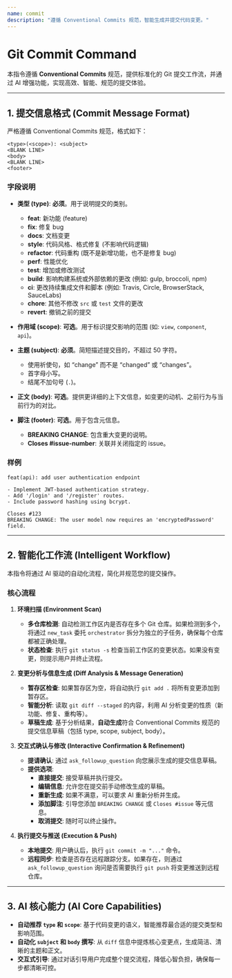 ```yaml
---
name: commit
description: "遵循 Conventional Commits 规范，智能生成并提交代码变更。"
---
```


# Git Commit Command

本指令遵循 **Conventional Commits** 规范，提供标准化的 Git 提交工作流，并通过 AI 增强功能，实现高效、智能、规范的提交体验。

---

## 1. 提交信息格式 (Commit Message Format)

严格遵循 Conventional Commits 规范，格式如下：

```
<type>(<scope>): <subject>
<BLANK LINE>
<body>
<BLANK LINE>
<footer>
```

### **字段说明**

- **类型 (type)**: **必须**。用于说明提交的类别。

  - **feat**: 新功能 (feature)
  - **fix**: 修复 bug
  - **docs**: 文档变更
  - **style**: 代码风格、格式修复 (不影响代码逻辑)
  - **refactor**: 代码重构 (既不是新增功能，也不是修复 bug)
  - **perf**: 性能优化
  - **test**: 增加或修改测试
  - **build**: 影响构建系统或外部依赖的更改 (例如: gulp, broccoli, npm)
  - **ci**: 更改持续集成文件和脚本 (例如: Travis, Circle, BrowserStack, SauceLabs)
  - **chore**: 其他不修改 `src` 或 `test` 文件的更改
  - **revert**: 撤销之前的提交

- **作用域 (scope)**: **可选**。用于标识提交影响的范围 (如: `view`, `component`, `api`)。

- **主题 (subject)**: **必须**。简短描述提交目的，不超过 50 字符。

  - 使用祈使句，如 “change” 而不是 “changed” 或 “changes”。
  - 首字母小写。
  - 结尾不加句号 (`.`)。

- **正文 (body)**: **可选**。提供更详细的上下文信息，如变更的动机、之前行为与当前行为的对比。

- **脚注 (footer)**: **可选**。用于包含元信息。
  - **BREAKING CHANGE**: 包含重大变更的说明。
  - **Closes #issue-number**: 关联并关闭指定的 issue。

### **样例**

```
feat(api): add user authentication endpoint

- Implement JWT-based authentication strategy.
- Add '/login' and '/register' routes.
- Include password hashing using bcrypt.

Closes #123
BREAKING CHANGE: The user model now requires an 'encryptedPassword' field.
```

---

## 2. 智能化工作流 (Intelligent Workflow)

本指令将通过 AI 驱动的自动化流程，简化并规范您的提交操作。

### **核心流程**

1.  **环境扫描 (Environment Scan)**

    - **多仓库检测**: 自动检测工作区内是否存在多个 Git 仓库。如果检测到多个，将通过 `new_task` 委托 `orchestrator` 拆分为独立的子任务，确保每个仓库都被正确处理。
    - **状态检查**: 执行 `git status -s` 检查当前工作区的变更状态。如果没有变更，则提示用户并终止流程。

2.  **变更分析与信息生成 (Diff Analysis & Message Generation)**

    - **暂存区检查**: 如果暂存区为空，将自动执行 `git add .` 将所有变更添加到暂存区。
    - **智能分析**: 读取 `git diff --staged` 的内容，利用 AI 分析变更的性质（新功能、修复、重构等）。
    - **草稿生成**: 基于分析结果，**自动生成**符合 Conventional Commits 规范的提交信息草稿（包括 type, scope, subject, body）。

3.  **交互式确认与修改 (Interactive Confirmation & Refinement)**

    - **提请确认**: 通过 `ask_followup_question` 向您展示生成的提交信息草稿。
    - **提供选项**:
      - **直接提交**: 接受草稿并执行提交。
      - **编辑信息**: 允许您在提交前手动修改生成的草稿。
      - **重新生成**: 如果不满意，可以要求 AI 重新分析并生成。
      - **添加脚注**: 引导您添加 `BREAKING CHANGE` 或 `Closes #issue` 等元信息。
      - **取消提交**: 随时可以终止操作。

4.  **执行提交与推送 (Execution & Push)**
    - **本地提交**: 用户确认后，执行 `git commit -m "..."` 命令。
    - **远程同步**: 检查是否存在远程跟踪分支。如果存在，则通过 `ask_followup_question` 询问是否需要执行 `git push` 将变更推送到远程仓库。

---

## 3. AI 核心能力 (AI Core Capabilities)

- **自动推荐 `type` 和 `scope`**: 基于代码变更的语义，智能推荐最合适的提交类型和影响范围。
- **自动化 `subject` 和 `body` 撰写**: 从 `diff` 信息中提炼核心变更点，生成简洁、清晰的主题和正文。
- **交互式引导**: 通过对话引导用户完成整个提交流程，降低心智负担，确保每一步都清晰可控。
